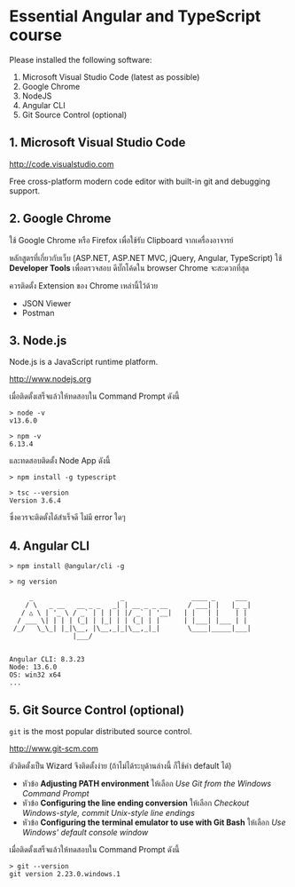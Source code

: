 # Essential Angular and TypeScript course

Please installed the following software:

1. Microsoft Visual Studio Code (latest as possible)
2. Google Chrome
3. NodeJS
4. Angular CLI
5. Git Source Control (optional)

## 1. Microsoft Visual Studio Code
http://code.visualstudio.com

Free cross-platform modern code editor 
with built-in git and debugging support. 


## 2. Google Chrome

ใช้ Google Chrome หรือ Firefox เพื่อใช้รับ Clipboard จากเครื่องอาจารย์

หลักสูตรที่เกี่ยวกับเว็บ (ASP.NET, ASP.NET MVC, jQuery, Angular, TypeScript) 
ใช้ **Developer Tools** เพื่อตรวจสอบ ดีบั๊กโค้ดใน browser Chrome จะสะดวกที่สุด

ควรติดตั้ง Extension ของ Chrome เหล่านี้ไว้ด้วย
- JSON Viewer
- Postman

## 3. Node.js

Node.js is a JavaScript runtime platform.

http://www.nodejs.org

เมื่อติดตั้งเสร็จแล้วให้ทดสอบใน Command Prompt ดังนี้

```
> node -v
v13.6.0

> npm -v  
6.13.4
```

และทดสอบติดตั้ง Node App ดังนี้

``` 
> npm install -g typescript   

> tsc --version
Version 3.6.4
```

ซึ่งควรจะติดตั้งได้สำเร็จดี ไม่มี error ใดๆ

## 4. Angular CLI

``` 
> npm install @angular/cli -g

> ng version

     _                      _                 ____ _     ___
    / \   _ __   __ _ _   _| | __ _ _ __     / ___| |   |_ _|
   / △ \ | '_ \ / _` | | | | |/ _` | '__|   | |   | |    | |
  / ___ \| | | | (_| | |_| | | (_| | |      | |___| |___ | |
 /_/   \_\_| |_|\__, |\__,_|_|\__,_|_|       \____|_____|___|
                |___/


Angular CLI: 8.3.23
Node: 13.6.0
OS: win32 x64
...
```

## 5. Git Source Control (optional)

`git` is the most popular distributed source control.

http://www.git-scm.com

ตัวติดตั้งเป็น Wizard จึงติดตั้งง่าย (ถ้าไม่ได้ระบุด้านล่างนี้ ก็ใช้ค่า default ได้) 
- หัวข้อ **Adjusting PATH environment**
ให้เลือก *Use Git from the Windows Command Prompt*
- หัวข้อ **Configuring the line ending conversion** ให้เลือก
*Checkout Windows-style, commit Unix-style line endings*
- หัวข้อ **Configuring the terminal emulator to use with Git Bash** ให้เลือก 
*Use Windows' default console window*
 
เมื่อติดตั้งเสร็จแล้วให้ทดสอบใน Command Prompt ดังนี้

  ```
  > git --version  
  git version 2.23.0.windows.1
  ```
   
 
